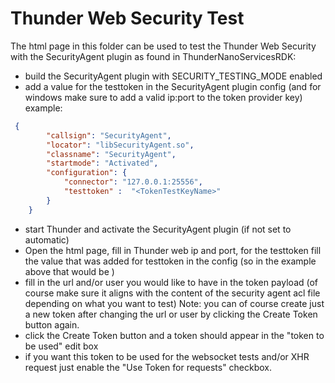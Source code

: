 # Thunder Web Security Test

The html page in this folder can be used to test the Thunder Web Security with the SecurityAgent plugin as found in ThunderNanoServicesRDK:

- build the SecurityAgent plugin with SECURITY_TESTING_MODE enabled
- add a value for the testtoken in the SecurityAgent plugin config (and for windows make sure to add a valid ip:port to the token provider key)
  example:
```json
 {
        "callsign": "SecurityAgent",
        "locator": "libSecurityAgent.so",
        "classname": "SecurityAgent",
        "startmode": "Activated",
        "configuration": {
            "connector": "127.0.0.1:25556",
            "testtoken" :  "<TokenTestKeyName>"
        }
    }
 ```
- start Thunder and activate the SecurityAgent plugin (if not set to automatic)
- Open the html page, fill in Thunder web ip and port, for the testtoken fill the value that was added for testtoken in the config (so in the example above that would be <TokenTestKeyName> )
- fill in the url and/or user you would like to have in the token payload (of course make sure it aligns with the content of the security agent acl file depending on what you want to test) Note: you can of course create just a new token after changing the url or user by clicking the Create Token button again.
- click the Create Token button and a token should appear in the "token to be used" edit box
- if you want this token to be used for the websocket tests and/or XHR request just enable the "Use Token for requests" checkbox.
